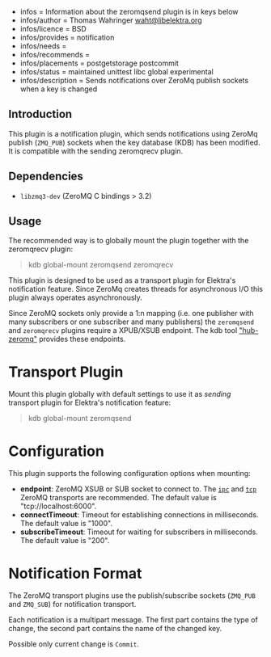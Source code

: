 - infos = Information about the zeromqsend plugin is in keys below
- infos/author = Thomas Wahringer <waht@libelektra.org>
- infos/licence = BSD
- infos/provides = notification
- infos/needs =
- infos/recommends =
- infos/placements = postgetstorage postcommit
- infos/status = maintained unittest libc global experimental
- infos/description = Sends notifications over ZeroMq publish sockets when a key is changed

## Introduction

This plugin is a notification plugin, which sends notifications using ZeroMq
publish (`ZMQ_PUB`) sockets when the key database (KDB) has been modified.
It is compatible with the sending zeromqrecv plugin.

## Dependencies

- `libzmq3-dev` (ZeroMQ C bindings > 3.2)

## Usage

The recommended way is to globally mount the plugin together with the zeromqrecv plugin:

> kdb global-mount zeromqsend zeromqrecv

This plugin is designed to be used as a transport plugin for Elektra's
notification feature.
Since ZeroMq creates threads for asynchronous I/O this plugin always operates
asynchronously.

Since ZeroMQ sockets only provide a 1:n mapping (i.e. one publisher with many
subscribers or one subscriber and many publishers) the `zeromqsend` and
`zeromqrecv` plugins require a XPUB/XSUB endpoint.
The kdb tool ["hub-zeromq"](https://www.libelektra.org/tools/hub-zeromq)
provides these endpoints.

# Transport Plugin

Mount this plugin globally with default settings to use it as _sending_
transport plugin for Elektra's notification feature:

> kdb global-mount zeromqsend

# Configuration

This plugin supports the following configuration options when mounting:

- **endpoint**: ZeroMQ XSUB or SUB socket to connect to. The
  [`ipc`](http://api.zeromq.org/4-2:zmq-ipc) and
  [`tcp`](http://api.zeromq.org/4-2:zmq-tcp) ZeroMQ transports are recommended.
  The default value is "tcp://localhost:6000".
- **connectTimeout**: Timeout for establishing connections in milliseconds. The default value is "1000".
- **subscribeTimeout**: Timeout for waiting for subscribers in milliseconds. The default value is "200".

# Notification Format

The ZeroMQ transport plugins use the publish/subscribe sockets (`ZMQ_PUB` and
`ZMQ_SUB`) for notification transport.

Each notification is a multipart message. The first part contains the type of
change, the second part contains the name of the changed key.

Possible only current change is `Commit`.
